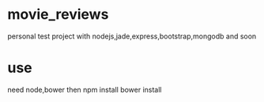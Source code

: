 # movie_reviews
personal test project with nodejs,jade,express,bootstrap,mongodb and soon

# use
need node,bower
then 
	npm install
	bower install
